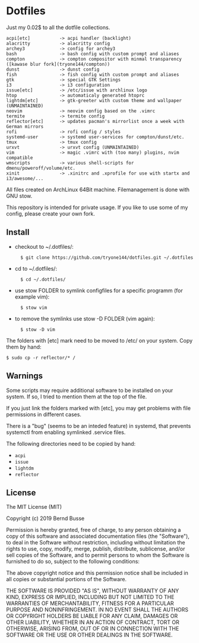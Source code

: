 Dotfiles
========

Just my 0.02$ to all the dotfile collections.

    acpi[etc]           -> acpi handler (backlight)
    alacritty           -> alacritty config
    archey3             -> config for archey3
    bash                -> bash config with custom prompt and aliases
    compton             -> compton compositor with minmal transparency ([kawase blur fork](tryone144/compton))
    dunst               -> dunst config
    fish                -> fish config with custom prompt and aliases
    gtk                 -> special GTK Settings
    i3                  -> i3 configuration
    issue[etc]          -> /etc/issue with archlinux logo
    htop                -> automaticaly generated htoprc
    lightdm[etc]        -> gtk-greeter with custom theme and wallpaper (UNMAINTAINED)
    neovim              -> neovim config based on the .vimrc
    termite             -> termite config
    reflector[etc]      -> updates pacman's mirrorlist once a week with German mirrors
    rofi                -> rofi config / styles
    systemd-user        -> systemd user-services for compton/dunst/etc.
    tmux                -> tmux config
    urxvt               -> urxvt config (UNMAINTAINED)
    vim                 -> magic .vimrc with (too many) plugins, nvim compatible
    wmscripts           -> various shell-scripts for dmenu/poweroff/volume/etc.
    xinit               -> .xinitrc and .xprofile for use with startx and i3/awesome/...

All files created on ArchLinux 64Bit machine.
Filemanagement is done with GNU stow.

This repository is intended for private usage. If you like to use some of my
config, please create your own fork.


Install
-------

* checkout to ~/.dotfiles/:

        $ git clone https://github.com/tryone144/dotfiles.git ~/.dotfiles

* cd to ~/.dotfiles/:

        $ cd ~/.dotfiles/

* use stow FOLDER to symlink configfiles for a specific programm (for example
vim):

        $ stow vim

* to remove the symlinks use stow -D FOLDER (vim again):

        $ stow -D vim

The folders with [etc] mark need to be moved to /etc/ on your system. Copy them by hand:

    $ sudo cp -r reflector/* /


Warnings
--------

Some scripts may require additional software to be installed on your system.
If so, I tried to mention them at the top of the file.

If you just link the folders marked with [etc], you may get problems with file
permissions in different cases.

There is a "bug" (seems to be an inteded feature) in systemd, that prevents
systemctl from enabling symlinked .service files.

The following directories need to be copied by hand:
* `acpi`
* `issue`
* `lightdm`
* `reflector`


License
-------

The MIT License (MIT)

Copyright (c) 2019 Bernd Busse

Permission is hereby granted, free of charge, to any person obtaining a copy
of this software and associated documentation files (the "Software"), to deal
in the Software without restriction, including without limitation the rights
to use, copy, modify, merge, publish, distribute, sublicense, and/or sell
copies of the Software, and to permit persons to whom the Software is
furnished to do so, subject to the following conditions:

The above copyright notice and this permission notice shall be included in
all copies or substantial portions of the Software.

THE SOFTWARE IS PROVIDED "AS IS", WITHOUT WARRANTY OF ANY KIND, EXPRESS OR
IMPLIED, INCLUDING BUT NOT LIMITED TO THE WARRANTIES OF MERCHANTABILITY,
FITNESS FOR A PARTICULAR PURPOSE AND NONINFRINGEMENT. IN NO EVENT SHALL THE
AUTHORS OR COPYRIGHT HOLDERS BE LIABLE FOR ANY CLAIM, DAMAGES OR OTHER
LIABILITY, WHETHER IN AN ACTION OF CONTRACT, TORT OR OTHERWISE, ARISING FROM,
OUT OF OR IN CONNECTION WITH THE SOFTWARE OR THE USE OR OTHER DEALINGS IN
THE SOFTWARE.
